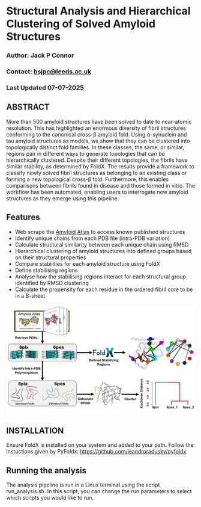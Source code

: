# Structural Analysis and Hierarchical Clustering of Solved Amyloid Structures

### Author: Jack P Connor
### Contact: bsjpc@leeds.ac.uk

### Last Updated 07-07-2025

## ABSTRACT

More than 500 amyloid structures have been solved to date to near-atomic resolution. This has highlighted an enormous diversity of fibril structures conforming to the canonical cross-β amyloid fold. Using α-synuclein and tau amyloid structures as models, we show that they can be clustered into topologically distinct fold families. In these classes, the same, or similar, regions pair in different ways to generate topologies that can be hierarchically clustered. Despite their different topologies, the fibrils have similar stability, as determined by FoldX. The results provide a framework to classify newly solved fibril structures as belonging to an existing class or forming a new topological cross-β fold. Furthermore, this enables comparisons between fibrils found in disease and those formed in vitro. The workflow has been automated, enabling users to interrogate new amyloid structures as they emerge using this pipeline.

## Features
* Web scrape the [Amyloid Atlas](https://people.mbi.ucla.edu/sawaya/amyloidatlas/) to access known published structures
* Identify unique chains from each PDB file (intra-PDB variation)
* Calculate structural similarity between each unique chain using RMSD
* Hierarchical clustering of amyloid structures into defined groups based on their structural properties
* Compare stabilities for each amyloid structure using FoldX
* Define stabilising regions
* Analyse how the stabilising regions interact for each structural group identified by RMSD clustering
* Calculate the propensity for each residue in the ordered fibril core to be in a B-sheet

<p align="center">
  <img src="Figures/graphical_abstract.jpg" alt="img" width="800"/>
</p>

## INSTALLATION
Ensure FoldX is installed on your system and added to your path. Follow the instuctions given by PyFoldx: https://github.com/leandroradusky/pyfoldx


## Running the analysis

The analysis pipeline is run in a Linux terminal using the script run_analysis.sh. In this script, you can change the run parameters to select which scripts you would like to run.



